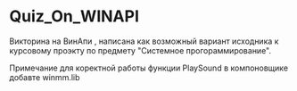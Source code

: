 # Quiz_On_WINAPI
Викторина на ВинАпи ,
написана как возможный вариант исходника к курсовому проэкту по предмету "Системное прогораммирование".

Примечание  для  коректной  работы функции PlaySound в компоновщике добавте winmm.lib
